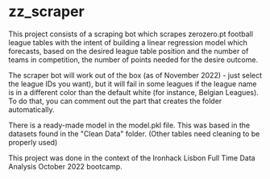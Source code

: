 # zz_scraper

This project consists of a scraping bot which scrapes zerozero.pt football league tables with the intent of building a linear regression model which forecasts,
based on the desired league table position and the number of teams in competition, the number of points needed for the desire outcome.

The scraper bot will work out of the box (as of November 2022) - just select the league IDs you want), but it will fail in some leagues if the league name is in a
different color than the default white (for instance, Belgian Leagues). To do that, you can comment out the part that creates the folder automatically.

There is a ready-made model in the model.pkl file. This was based in the datasets found in the "Clean Data" folder. (Other tables need cleaning to be properly used)

This project was done in the context of the Ironhack Lisbon Full Time Data Analysis October 2022 bootcamp.
